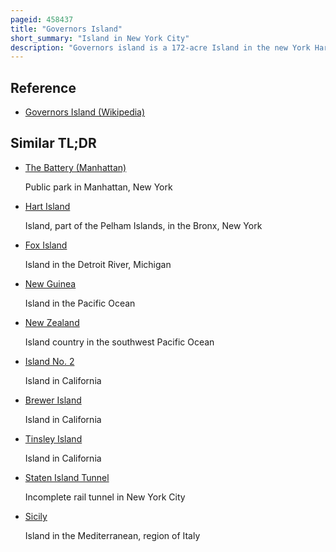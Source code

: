 ```yaml
---
pageid: 458437
title: "Governors Island"
short_summary: "Island in New York City"
description: "Governors island is a 172-acre Island in the new York Harbor in the manhattan Borough of new York City. It is approximately 800 Yards South of manhattan Island and is separated to the East from Brooklyn by the 400-yard Buttermilk Channel. The national Park Service administers a small Portion of the north End of the Island as Governors island national Monument including two former military Fortifications named Fort Jay and Castle Williams. The Trust for Governors island operates the remaining 150 Acres including 52 historic Buildings as a Public Park. About 103 Acres of the Land Area is fill, added in the early 1900s to the South of the original Island."
---
```


## Reference

- [Governors Island (Wikipedia)](https://en.wikipedia.org/?curid=458437)

## Similar TL;DR

- [The Battery (Manhattan)](/tldr/en/the-battery-manhattan)

  Public park in Manhattan, New York

- [Hart Island](/tldr/en/hart-island)

  Island, part of the Pelham Islands, in the Bronx, New York

- [Fox Island](/tldr/en/fox-island)

  Island in the Detroit River, Michigan

- [New Guinea](/tldr/en/new-guinea)

  Island in the Pacific Ocean

- [New Zealand](/tldr/en/new-zealand)

  Island country in the southwest Pacific Ocean

- [Island No. 2](/tldr/en/island-no-2)

  Island in California

- [Brewer Island](/tldr/en/brewer-island)

  Island in California

- [Tinsley Island](/tldr/en/tinsley-island)

  Island in California

- [Staten Island Tunnel](/tldr/en/staten-island-tunnel)

  Incomplete rail tunnel in New York City

- [Sicily](/tldr/en/sicily)

  Island in the Mediterranean, region of Italy
